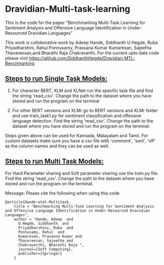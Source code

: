 # Dravidian-Multi-task-learning
This is the code for the paper "Benchmarking Multi-Task Learning for Sentiment Analysis and Offensive Language Identification in Under-Resourced Dravidian Languages"

This work is colloborative work by Adeep Hande, Siddhanth U Hegde, Ruba Priyadharshini, Rahul Ponnusamy, Prassana Kumar Kumaresan, Sajeetha Thavareesan,and  Bharathi Raja Chakravarthi.
For the current upto date code please visit https://github.com/SiddhanthHegde/Dravidian-MTL-Benchmarking

## [Steps to run Single Task Models:](https://github.com/SiddhanthHegde/Dravidian-MTL-Benchmarking/tree/main/Single%20Tasks)
1) For character BERT, XLM and XLNet run the specific task file and find the string 'read_csv'. Change the path to the dataset where you have stored and run the program on the terminal

2) For other BERT versions and XLMr go to BERT versions and XLMr folder and use train_task1.py for sentiment classification and offensive language detection. Find the string 'read_csv'. Change the path to the dataset where you have stored and run the program on the terminal.

Steps given above can be used for Kannada, Malayalam and Tamil. For custom datasets make sure you have a csv file with 'comment', 'sent', 'off' as the column names and they can be used as well.

## [Steps to run Multi Task Models:](https://github.com/SiddhanthHegde/Dravidian-MTL-Benchmarking/tree/main/Multi%20Tasks)

For Hard Parameter sharing and Soft parameter sharing use the train.py file. Find the string 'read_csv'. Change the path to the dataset where you have stored and run the program on the terminal.


Message: Please cite the following when using this code
```
@article{Hande-etal-Multitask,
    title = "Benchmarking Multi-Task Learning for Sentiment Analysis and Offensive Language Identification in Under-Resourced Dravidian Languages",
    author = "Hande, Adeep  and
      U Hegde, Siddhanth  and
      Priyadharshini, Ruba  and
      Ponnusamy, Rahul  and
      Kumaresan, Prasanna Kumar and
      Thavareesan, Sajeetha and
      Chakravarthi, Bharathi Raja ",
      journal={Soft Computing},
      publisher={Springer}
    }
```
